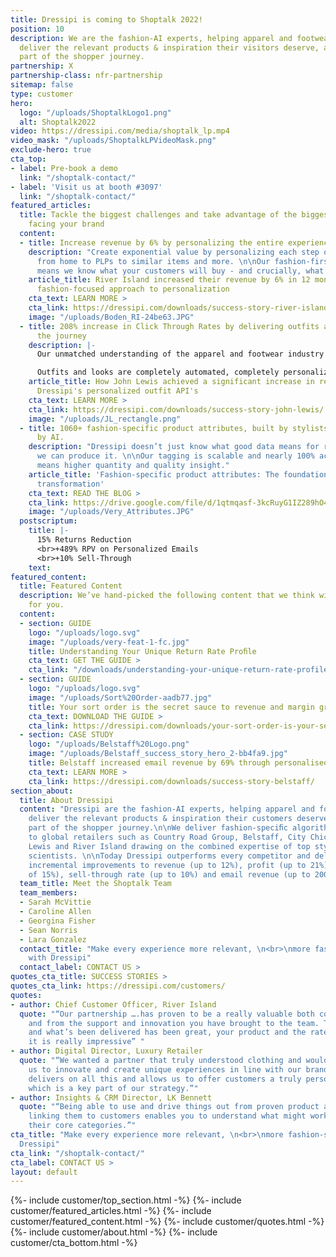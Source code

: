 ```yaml
---
title: Dressipi is coming to Shoptalk 2022!
position: 10
description: We are the fashion-AI experts, helping apparel and footwear retailers
  deliver the relevant products & inspiration their visitors deserve, across every
  part of the shopper journey.
partnership: X
partnership-class: nfr-partnership
sitemap: false
type: customer
hero:
  logo: "/uploads/ShoptalkLogo1.png"
  alt: Shoptalk2022
video: https://dressipi.com/media/shoptalk_lp.mp4
video_mask: "/uploads/ShoptalkLPVideoMask.png"
exclude-hero: true
cta_top:
- label: Pre-book a demo
  link: "/shoptalk-contact/"
- label: 'Visit us at booth #3097'
  link: "/shoptalk-contact/"
featured_articles:
  title: Tackle the biggest challenges and take advantage of the biggest opportunities
    facing your brand
  content:
  - title: Increase revenue by 6% by personalizing the entire experience
    description: "Create exponential value by personalizing each step of the journey,
      from home to PLPs to similar items and more. \n\nOur fashion-first approach
      means we know what your customers will buy - and crucially, what they’ll keep."
    article_title: River Island increased their revenue by 6% in 12 months with Dressipi’s
      fashion-focused approach to personalization
    cta_text: LEARN MORE >
    cta_link: https://dressipi.com/downloads/success-story-river-island/
    image: "/uploads/Boden_RI-24be63.JPG"
  - title: 208% increase in Click Through Rates by delivering outfits and looks throughout
      the journey
    description: |-
      Our unmatched understanding of the apparel and footwear industry means we offer unbeatable outfit and look recommendations tailored to the shopper, driving higher conversion, lower returns, and better, more loyal customers.

      Outfits and looks are completely automated, completely personalized and always on-brand.
    article_title: How John Lewis achieved a significant increase in revenue with
      Dressipi's personalized outfit API's
    cta_text: LEARN MORE >
    cta_link: https://dressipi.com/downloads/success-story-john-lewis/
    image: "/uploads/JL_rectangle.png"
  - title: 1060+ fashion-specific product attributes, built by stylists and scaled
      by AI.
    description: "Dressipi doesn’t just know what good data means for retailers -
      we can produce it. \n\nOur tagging is scalable and nearly 100% accurate, which
      means higher quantity and quality insight."
    article_title: 'Fashion-specific product attributes: The foundation for digital
      transformation'
    cta_text: READ THE BLOG >
    cta_link: https://drive.google.com/file/d/1qtmqasf-3kcRuyG1IZ289hO4OR6WE5gN/view
    image: "/uploads/Very_Attributes.JPG"
  postscriptum:
    title: |-
      15% Returns Reduction
      <br>+489% RPV on Personalized Emails
      <br>+10% Sell-Through
    text: 
featured_content:
  title: Featured Content
  description: We’ve hand-picked the following content that we think will be relevant
    for you.
  content:
  - section: GUIDE
    logo: "/uploads/logo.svg"
    image: "/uploads/very-feat-1-fc.jpg"
    title: Understanding Your Unique Return Rate Proﬁle
    cta_text: GET THE GUIDE >
    cta_link: "/downloads/understanding-your-unique-return-rate-profile-whitepaper/"
  - section: GUIDE
    logo: "/uploads/logo.svg"
    image: "/uploads/Sort%20Order-aadb77.jpg"
    title: Your sort order is the secret sauce to revenue and margin growth
    cta_text: DOWNLOAD THE GUIDE >
    cta_link: https://dressipi.com/downloads/your-sort-order-is-your-secret-sauce-to-success/
  - section: CASE STUDY
    logo: "/uploads/Belstaff%20Logo.png"
    image: "/uploads/Belstaff_success_story_hero_2-bb4fa9.jpg"
    title: Belstaff increased email revenue by 69% through personalised recommendations
    cta_text: LEARN MORE >
    cta_link: https://dressipi.com/downloads/success-story-belstaff/
section_about:
  title: About Dressipi
  content: "Dressipi are the fashion-AI experts, helping apparel and footwear retailers
    deliver the relevant products & inspiration their customers deserve, across every
    part of the shopper journey.\n\nWe deliver fashion-speciﬁc algorithms and API’s
    to global retailers such as Country Road Group, Belstaff, City Chic, OVS, John
    Lewis and River Island drawing on the combined expertise of top stylists and data
    scientists. \n\nToday Dressipi outperforms every competitor and delivers significant
    incremental improvements to revenue (up to 12%), profit (up to 21%), returns (reduction
    of 15%), sell-through rate (up to 10%) and email revenue (up to 200%)."
  team_title: Meet the Shoptalk Team
  team_members:
  - Sarah McVittie
  - Caroline Allen
  - Georgina Fisher
  - Sean Norris
  - Lara Gonzalez
  contact_title: "Make every experience more relevant, \n<br>\nmore fashion-specific
    with Dressipi"
  contact_label: CONTACT US >
quotes_cta_title: SUCCESS STORIES >
quotes_cta_link: https://dressipi.com/customers/
quotes:
- author: Chief Customer Officer, River Island
  quote: "“Our partnership ….has proven to be a really valuable both commercially
    and from the support and innovation you have brought to the team. The roadmap
    and what’s been delivered has been great, your product and the rate you’re evolving
    it is really impressive” "
- author: Digital Director, Luxury Retailer
  quote: "“We wanted a partner that truly understood clothing and would work with
    us to innovate and create unique experiences in line with our brand DNA. Dressipi
    delivers on all this and allows us to offer customers a truly personalised experience,
    which is a key part of our strategy.”"
- author: Insights & CRM Director, LK Bennett
  quote: "“Being able to use and drive things out from proven product attributes and
    linking them to customers enables you to understand what might work outside of
    their core categories.”"
cta_title: "Make every experience more relevant, \n<br>\nmore fashion-specific with
  Dressipi"
cta_link: "/shoptalk-contact/"
cta_label: CONTACT US >
layout: default
---
```


{%- include customer/top_section.html -%}
{%- include customer/featured_articles.html -%}
{%- include customer/featured_content.html -%}
{%- include customer/quotes.html -%}
{%- include customer/about.html -%}
{%- include customer/cta_bottom.html -%}
